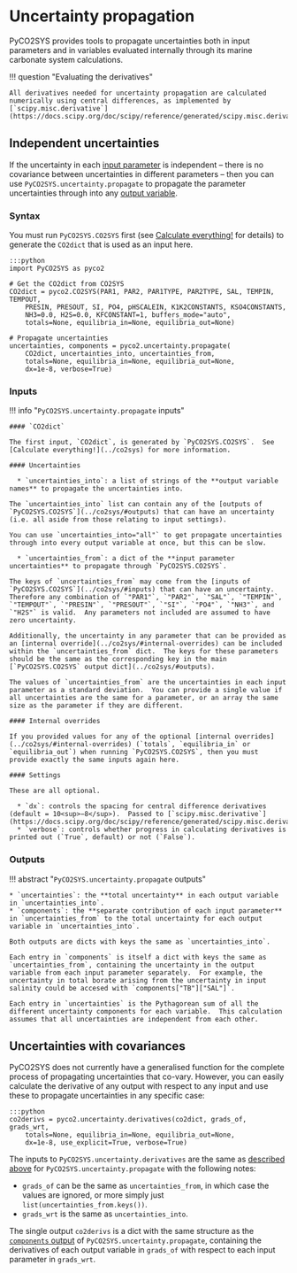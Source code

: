 # Uncertainty propagation

PyCO2SYS provides tools to propagate uncertainties both in input parameters and in variables evaluated internally through its marine carbonate system calculations.

!!! question "Evaluating the derivatives"

    All derivatives needed for uncertainty propagation are calculated numerically using central differences, as implemented by [`scipy.misc.derivative`](https://docs.scipy.org/doc/scipy/reference/generated/scipy.misc.derivative.html).

## Independent uncertainties

If the uncertainty in each [input parameter](../co2sys/#inputs) is independent – there is no covariance between uncertainties in different parameters – then you can use `PyCO2SYS.uncertainty.propagate` to propagate the parameter uncertainties through into any [output variable](../co2sys/#outputs).

### Syntax

You must run `PyCO2SYS.CO2SYS` first (see [Calculate everything!](../co2sys) for details) to generate the `CO2dict` that is used as an input here.

    :::python
    import PyCO2SYS as pyco2

    # Get the CO2dict from CO2SYS
    CO2dict = pyco2.CO2SYS(PAR1, PAR2, PAR1TYPE, PAR2TYPE, SAL, TEMPIN, TEMPOUT,
        PRESIN, PRESOUT, SI, PO4, pHSCALEIN, K1K2CONSTANTS, KSO4CONSTANTS,
        NH3=0.0, H2S=0.0, KFCONSTANT=1, buffers_mode="auto",
        totals=None, equilibria_in=None, equilibria_out=None)
    
    # Propagate uncertainties
    uncertainties, components = pyco2.uncertainty.propagate(
        CO2dict, uncertainties_into, uncertainties_from,
        totals=None, equilibria_in=None, equilibria_out=None,
        dx=1e-8, verbose=True)

### Inputs

!!! info "`PyCO2SYS.uncertainty.propagate` inputs"

    #### `CO2dict`

    The first input, `CO2dict`, is generated by `PyCO2SYS.CO2SYS`.  See [Calculate everything!](../co2sys) for more information.

    #### Uncertainties

      * `uncertainties_into`: a list of strings of the **output variable names** to propagate the uncertainties into.

    The `uncertainties_into` list can contain any of the [outputs of `PyCO2SYS.CO2SYS`](../co2sys/#outputs) that can have an uncertainty (i.e. all aside from those relating to input settings).

    You can use `uncertainties_into="all"` to get propagate uncertainties through into every output variable at once, but this can be slow.

      * `uncertainties_from`: a dict of the **input parameter uncertainties** to propagate through `PyCO2SYS.CO2SYS`.

    The keys of `uncertainties_from` may come from the [inputs of `PyCO2SYS.CO2SYS`](../co2sys/#inputs) that can have an uncertainty.  Therefore any combination of `"PAR1"`, `"PAR2"`, `"SAL"`, `"TEMPIN"`, `"TEMPOUT"`, `"PRESIN"`, `"PRESOUT"`, `"SI"`, `"PO4"`, `"NH3"`, and `"H2S"` is valid.  Any parameters not included are assumed to have zero uncertainty.

    Additionally, the uncertainty in any parameter that can be provided as an [internal override](../co2sys/#internal-overrides) can be included within the `uncertainties_from` dict.  The keys for these parameters should be the same as the corresponding key in the main [`PyCO2SYS.CO2SYS` output dict](../co2sys/#outputs).
    
    The values of `uncertainties_from` are the uncertainties in each input parameter as a standard deviation.  You can provide a single value if all uncertainties are the same for a parameter, or an array the same size as the parameter if they are different.

    #### Internal overrides

    If you provided values for any of the optional [internal overrides](../co2sys/#internal-overrides) (`totals`, `equilibria_in` or `equilibria_out`) when running `PyCO2SYS.CO2SYS`, then you must provide exactly the same inputs again here.

    #### Settings

    These are all optional.

      * `dx`: controls the spacing for central difference derivatives (default = 10<sup>−8</sup>).  Passed to [`scipy.misc.derivative`](https://docs.scipy.org/doc/scipy/reference/generated/scipy.misc.derivative.html).
      * `verbose`: controls whether progress in calculating derivatives is printed out (`True`, default) or not (`False`).

### Outputs

!!! abstract "`PyCO2SYS.uncertainty.propagate` outputs"

    * `uncertainties`: the **total uncertainty** in each output variable in `uncertainties_into`.
    * `components`: the **separate contribution of each input parameter** in `uncertainties_from` to the total uncertainty for each output variable in `uncertainties_into`.

    Both outputs are dicts with keys the same as `uncertainties_into`.

    Each entry in `components` is itself a dict with keys the same as `uncertainties_from`, containing the uncertainty in the output variable from each input parameter separately.  For example, the uncertainty in total borate arising from the uncertainty in input salinity could be accesed with `components["TB"]["SAL"]`.

    Each entry in `uncertainties` is the Pythagorean sum of all the different uncertainty components for each variable.  This calculation assumes that all uncertainties are independent from each other.

## Uncertainties with covariances

PyCO2SYS does not currently have a generalised function for the complete process of propagating uncertainties that co-vary.  However, you can easily calculate the derivative of any output with respect to any input and use these to propagate uncertainties in any specific case:

    :::python
    co2derivs = pyco2.uncertainty.derivatives(co2dict, grads_of, grads_wrt,
        totals=None, equilibria_in=None, equilibria_out=None,
        dx=1e-8, use_explicit=True, verbose=True)

The inputs to `PyCO2SYS.uncertainty.derivatives` are the same as [described above](#inputs) for `PyCO2SYS.uncertainty.propagate` with the following notes:

  * `grads_of` can be the same as `uncertainties_from`, in which case the values are ignored, or more simply just `list(uncertainties_from.keys())`.
  * `grads_wrt` is the same as `uncertainties_into`.

The single output `co2derivs` is a dict with the same structure as the [`components` output](#outputs) of `PyCO2SYS.uncertainty.propagate`, containing the derivatives of each output variable in `grads_of` with respect to each input parameter in `grads_wrt`.
